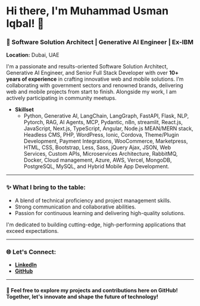 # Hi there, I'm Muhammad Usman Iqbal! 👋

### 🌟 Software Solution Architect | Generative AI Engineer | Ex-IBM

**Location:** Dubai, UAE  

I'm a passionate and results-oriented Software Solution Architect, Generative AI Engineer, and Senior Full Stack Developer with over **10+ years of experience** in crafting innovative web and mobile solutions. I’m collaborating with government sectors and renowned brands, delivering web and mobile projects from start to finish. Alongside my work, I am actively participating in community meetups. 



- **Skillset**
  - Python, Generative AI, LangChain, LangGraph, FastAPI, Flask, NLP, Pytorch, RAG, AI Agents, MCP, Pydantic, n8n, streamlit, React.js, JavaScript, Next.js, TypeScript, Angular, Node.js MEAN/MERN stack, Headless CMS, PHP, WordPress, Ionic, Cordova, Theme/Plugin Development, Payment Integrations, WooCommerce, Marketpress, HTML, CSS, Bootstrap, Less, Sass, jQuery Ajax, JSON, Web Services, Custom APIs, Microservices Architecture, RabbitMQ, Docker, Cloud management, Azure, AWS, Vercel, MongoDB, PostgreSQL, MySQL, and Hybrid Mobile App Development.
 



---

### ✨ What I bring to the table:
- A blend of technical proficiency and project management skills.
- Strong communication and collaborative abilities.
- Passion for continuous learning and delivering high-quality solutions.

I'm dedicated to building cutting-edge, high-performing applications that exceed expectations. 

---

### 🌐 Let's Connect:
- **[LinkedIn](https://linkedin.com/in/usmaniqbalse)**
- **[GitHub](https://github.com/usmaniqbalse)**

---

#### 🚀 Feel free to explore my projects and contributions here on GitHub! Together, let's innovate and shape the future of technology!
